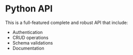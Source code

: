 # Python API

This is a full-featured complete and robust API that include:
- Authentication
- CRUD operations
- Schema validations
- Documentation
